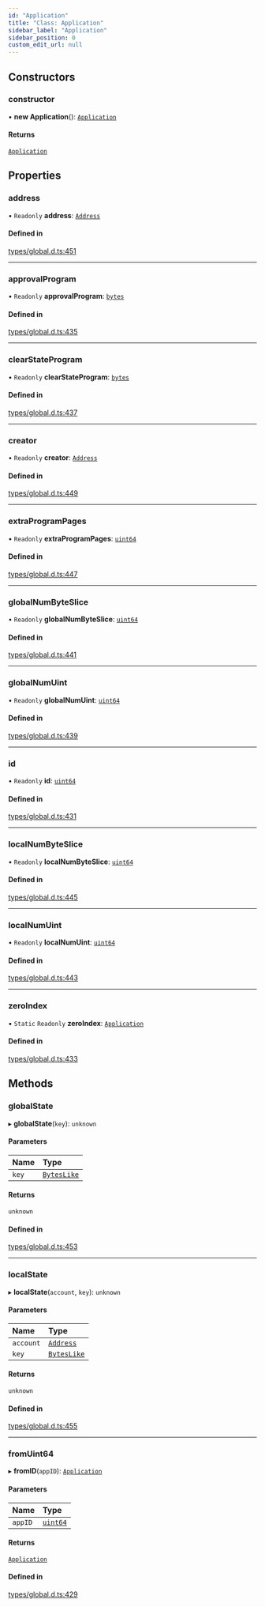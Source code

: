 ```yaml
---
id: "Application"
title: "Class: Application"
sidebar_label: "Application"
sidebar_position: 0
custom_edit_url: null
---
```


## Constructors

### constructor

• **new Application**(): [`Application`](Application.md)

#### Returns

[`Application`](Application.md)

## Properties

### address

• `Readonly` **address**: [`Address`](Address.md)

#### Defined in

[types/global.d.ts:451](https://github.com/algorandfoundation/tealscript/blob/d1eab388/types/global.d.ts#L451)

___

### approvalProgram

• `Readonly` **approvalProgram**: [`bytes`](../modules.md#bytes)

#### Defined in

[types/global.d.ts:435](https://github.com/algorandfoundation/tealscript/blob/d1eab388/types/global.d.ts#L435)

___

### clearStateProgram

• `Readonly` **clearStateProgram**: [`bytes`](../modules.md#bytes)

#### Defined in

[types/global.d.ts:437](https://github.com/algorandfoundation/tealscript/blob/d1eab388/types/global.d.ts#L437)

___

### creator

• `Readonly` **creator**: [`Address`](Address.md)

#### Defined in

[types/global.d.ts:449](https://github.com/algorandfoundation/tealscript/blob/d1eab388/types/global.d.ts#L449)

___

### extraProgramPages

• `Readonly` **extraProgramPages**: [`uint64`](../modules.md#uint64)

#### Defined in

[types/global.d.ts:447](https://github.com/algorandfoundation/tealscript/blob/d1eab388/types/global.d.ts#L447)

___

### globalNumByteSlice

• `Readonly` **globalNumByteSlice**: [`uint64`](../modules.md#uint64)

#### Defined in

[types/global.d.ts:441](https://github.com/algorandfoundation/tealscript/blob/d1eab388/types/global.d.ts#L441)

___

### globalNumUint

• `Readonly` **globalNumUint**: [`uint64`](../modules.md#uint64)

#### Defined in

[types/global.d.ts:439](https://github.com/algorandfoundation/tealscript/blob/d1eab388/types/global.d.ts#L439)

___

### id

• `Readonly` **id**: [`uint64`](../modules.md#uint64)

#### Defined in

[types/global.d.ts:431](https://github.com/algorandfoundation/tealscript/blob/d1eab388/types/global.d.ts#L431)

___

### localNumByteSlice

• `Readonly` **localNumByteSlice**: [`uint64`](../modules.md#uint64)

#### Defined in

[types/global.d.ts:445](https://github.com/algorandfoundation/tealscript/blob/d1eab388/types/global.d.ts#L445)

___

### localNumUint

• `Readonly` **localNumUint**: [`uint64`](../modules.md#uint64)

#### Defined in

[types/global.d.ts:443](https://github.com/algorandfoundation/tealscript/blob/d1eab388/types/global.d.ts#L443)

___

### zeroIndex

▪ `Static` `Readonly` **zeroIndex**: [`Application`](Application.md)

#### Defined in

[types/global.d.ts:433](https://github.com/algorandfoundation/tealscript/blob/d1eab388/types/global.d.ts#L433)

## Methods

### globalState

▸ **globalState**(`key`): `unknown`

#### Parameters

| Name | Type |
| :------ | :------ |
| `key` | [`BytesLike`](../modules.md#byteslike) |

#### Returns

`unknown`

#### Defined in

[types/global.d.ts:453](https://github.com/algorandfoundation/tealscript/blob/d1eab388/types/global.d.ts#L453)

___

### localState

▸ **localState**(`account`, `key`): `unknown`

#### Parameters

| Name | Type |
| :------ | :------ |
| `account` | [`Address`](Address.md) |
| `key` | [`BytesLike`](../modules.md#byteslike) |

#### Returns

`unknown`

#### Defined in

[types/global.d.ts:455](https://github.com/algorandfoundation/tealscript/blob/d1eab388/types/global.d.ts#L455)

___

### fromUint64

▸ **fromID**(`appID`): [`Application`](Application.md)

#### Parameters

| Name | Type |
| :------ | :------ |
| `appID` | [`uint64`](../modules.md#uint64) |

#### Returns

[`Application`](Application.md)

#### Defined in

[types/global.d.ts:429](https://github.com/algorandfoundation/tealscript/blob/d1eab388/types/global.d.ts#L429)

